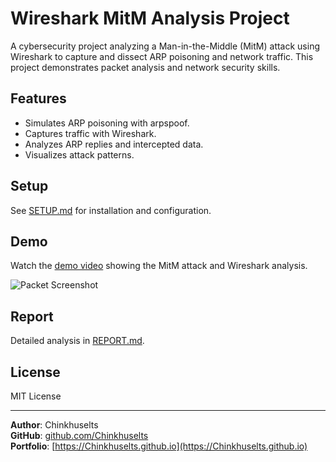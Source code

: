    # Wireshark MitM Analysis Project

   A cybersecurity project analyzing a Man-in-the-Middle (MitM) attack using Wireshark to capture and dissect ARP poisoning and network traffic. This project demonstrates packet analysis and network security skills.

   ## Features
   - Simulates ARP poisoning with arpspoof.
   - Captures traffic with Wireshark.
   - Analyzes ARP replies and intercepted data.
   - Visualizes attack patterns.

   ## Setup
   See [SETUP.md](docs/SETUP.md) for installation and configuration.

   ## Demo
   Watch the [demo video](https://youtube.com/your-video-link) showing the MitM attack and Wireshark analysis.

   ![Packet Screenshot](media/packet_screenshot.png)

   ## Report
   Detailed analysis in [REPORT.md](docs/REPORT.md).

   ## License
   MIT License

   ---

   **Author**: Chinkhuselts  
   **GitHub**: [github.com/Chinkhuselts](https://github.com/Chinkhuselts)  
   **Portfolio**: [https://Chinkhuselts.github.io](https://Chinkhuselts.github.io)
   ```

